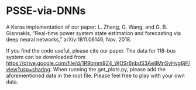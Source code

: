 # PSSE-via-DNNs

A Keras implementation of our paper: L.  Zhang, G. Wang, and G. B. Giannakis, “Real-time power system state estimation and forecasting via deep neural networks,” arXiv:1811.06146, Nov. 2018. 
 
If you find the code useful, please cite our paper.
The data for 118-bus system can be downloaded from 
https://drive.google.com/file/d/1R9bmm9Z4_WOSr6nbdS3Ae8MnSyHvg6jF/view?usp=sharing. 
When running the get_plots.py, please add the aforementioned data in the root file. 
Please feel free to play with your own data.
